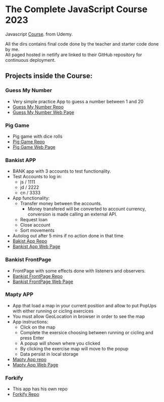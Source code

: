# The Complete JavaScript Course 2023
Javascript [Course](https://www.udemy.com/course/the-complete-javascript-course). from Udemy.

All the dirs contains final code done by the teacher and starter code done by me.</br>
All paged hosted in netlify are linked to their GitHub repository for continuous deployment.

## Projects inside the Course:
### Guess My Number
- Very simple practice App to guess a number between 1 and 20
- [Guess My Number Repo](https://github.com/JoseAlbDR/completeJavascriptCourse/tree/master/05-Guess-My-Number/starter)
- [Guess My Number Web Page](https://guessnumber-jadr.netlify.app)

### Pig Game
- Pig game with dice rolls
- [Pig Game Repo](https://github.com/JoseAlbDR/completeJavascriptCourse/tree/master/07-Pig-Game/starter)
- [Pig Game Web Page](https://piggame-jadr.netlify.app)

### Bankist APP
- BANK app with 3 accounts to test functionality.
- Test Accounts to log in:
  - js / 1111
  - jd / 2222
  - cn / 3333
- App functionality:
  - Transfer money between the accounts.
    - Money transfered will be converted to account currency, conversion is made calling an external API.
  - Request loan
  - Close account
  - Sort movements
- Autolog out after 5 mins if no action done in that time
- [Bakist App Repo](https://github.com/JoseAlbDR/completeJavascriptCourse/tree/master/12-Numbers-Dates-Timers-Bankist/starter)
- [Bankist App Web Page](https://bankist-app-jadr.netlify.app)

### Bankist FrontPage
- FrontPage with some effects done with listeners and observers.
- [Bankist FrontPage Repo](https://github.com/JoseAlbDR/completeJavascriptCourse/tree/master/13-Advanced-DOM-Bankist/starter)
- [Bankist FrontPage Web Page](https://bankist-jadr.netlify.app)

### Mapty APP
- App that load a map in your current position and allow to put PopUps with either running or cicling exercices
- You must allow GeoLocation in browser in order to see the map
- App instructions:
  - Click on the map
  - Complete the exersice choosing between running or cicling and press Enter
  - A popup will shown where you clicked
  - By clicking the exercise map will move to the popup
  - Data persist in local storage
- [Mapty App repo](https://github.com/JoseAlbDR/completeJavascriptCourse/tree/master/15-Mapty/starter)
- [Mapty App Web Page](https://mapty-jadr.netlify.app/)

### Forkify
- This app has his own repo
- [Forkify Repo](https://github.com/JoseAlbDR/forkify)
